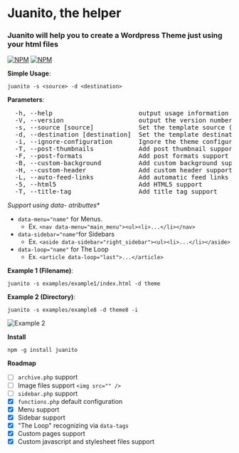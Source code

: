 # Juanito, the helper

### Juanito will help you to create a Wordpress Theme just using your html files

[![NPM](https://nodei.co/npm/juanito.png?downloads=true&downloadRank=true&stars=true)](https://nodei.co/npm/juanito/)
[![NPM](https://nodei.co/npm-dl/juanito.png)](https://nodei.co/npm/juanito/)

**Simple Usage**:

  `juanito -s <source> -d <destination>`

**Parameters**:
<pre>
  -h, --help                       output usage information
  -V, --version                    output the version number
  -s, --source [source]            Set the template source (required)
  -d, --destination [destination]  Set the template destination folder (required)
  -i, --ignore-configuration       Ignore the theme configuration
  -T, --post-thumbnails            Add post thumbnail support
  -F, --post-formats               Add post formats support
  -B, --custom-background          Add custom background support
  -H, --custom-header              Add custom header support
  -L, --auto-feed-links            Add automatic feed links support
  -5, --html5                      Add HTML5 support
  -T, --title-tag                  Add title tag support
</pre>

**Support using data-* atributtes**
  * `data-menu="name"` for Menus. 
    * Ex. `<nav data-menu="main_menu"><ul><li>...</li></nav>`
  * `data-sidebar="name"`for Sidebars
    * Ex. `<aside data-sidebar="right_sidebar"><ul><li>...</li></aside>`
  * `data-loop="name"` for The Loop
    * Ex. `<article data-loop="last">...</article>`

**Example 1 (Filename)**:

  `juanito -s examples/example1/index.html -d theme`

**Example 2 (Directory)**:

  `juanito -s examples/example8 -d theme8 -i`
  
  ![Example 2](https://raw.githubusercontent.com/alvaroveliz/juanito/master/examples/juanito_example.gif)

**Install**

  `npm -g install juanito`

**Roadmap**

  - [ ] `archive.php` support
  - [ ] Image files support `<img src="" />`
  - [ ] `sidebar.php` support
  - [x] `functions.php` default configuration
  - [x] Menu support
  - [x] Sidebar support
  - [x] "The Loop" recognizing via `data-tags`
  - [x] Custom pages support
  - [x] Custom javascript and stylesheet files support
